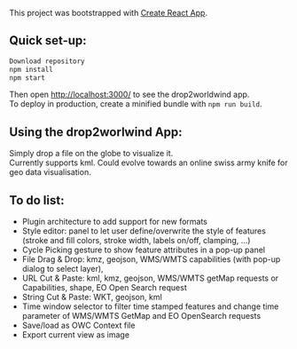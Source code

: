 This project was bootstrapped with [Create React App](https://github.com/facebookincubator/create-react-app).

## Quick set-up:

```sh
Download repository
npm install
npm start
```

Then open [http://localhost:3000/](http://localhost:3000/) to see the drop2worldwind app.<br>
To deploy in production, create a minified bundle with `npm run build`.

## Using the drop2worlwind App:
Simply drop a file on the globe to visualize it.<br>
Currently supports kml.
Could evolve towards an online swiss army knife for geo data visualisation.

## To do list:

* Plugin architecture to add support for new formats
* Style editor: panel to let user define/overwrite the style of features (stroke and fill colors, stroke width, labels on/off, clamping, ...)
* Cycle Picking gesture to show feature attributes in a pop-up panel
* File Drag & Drop: kmz, geojson, WMS/WMTS capabilities (with pop-up dialog to select layer), 
* URL Cut & Paste: kml, kmz, geojson, WMS/WMTS getMap requests or Capabilities, shape, EO Open Search request
* String Cut & Paste: WKT, geojson, kml
* Time window selector to filter time stamped features and change time parameter of WMS/WMTS GetMap and EO OpenSearch requests
* Save/load as OWC Context file
* Export current view as image


